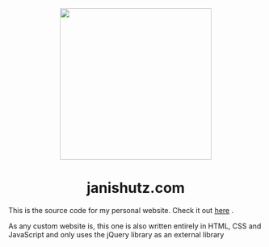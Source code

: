 <div id="title" align="center">
    <img src="./srchttps://static.janishutz.com/logo.png" width="300">
    <h1>janishutz.com</h1>
</div>

This is the source code for my personal website. Check it out [here](https://janishutz.com) .

As any custom website is, this one is also written entirely in HTML, CSS and JavaScript and only uses the jQuery library as an external library
